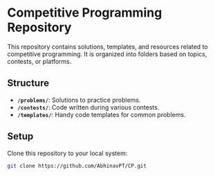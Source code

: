 # Competitive Programming Repository

This repository contains solutions, templates, and resources related to competitive programming. It is organized into folders based on topics, contests, or platforms.

## Structure
- **`/problems/`**: Solutions to practice problems.
- **`/contests/`**: Code written during various contests.
- **`/templates/`**: Handy code templates for common problems.
## Setup
Clone this repository to your local system:
```bash
git clone https://github.com/AbhinavPT/CP.git

